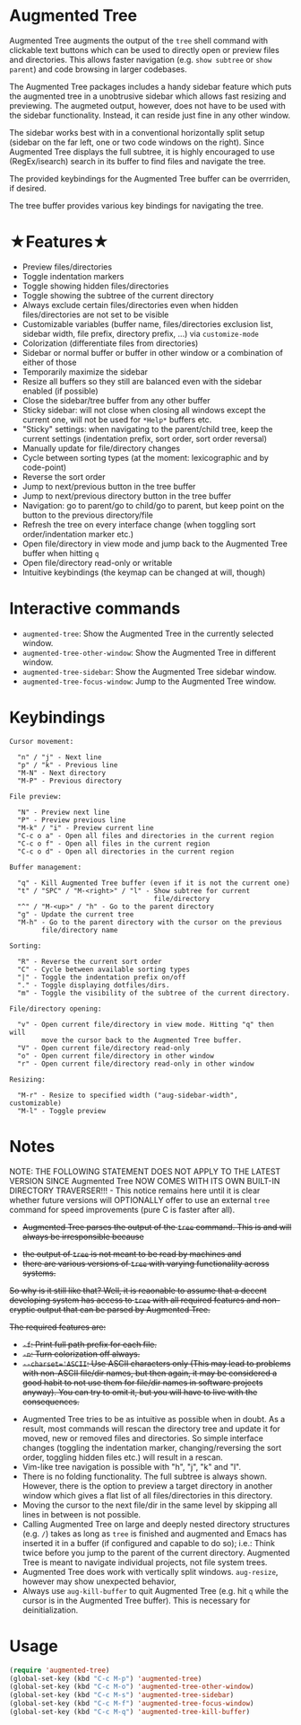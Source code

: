 # Augmented Tree

Augmented Tree augments the output of the `tree` shell command with
clickable text buttons which can be used to directly open or preview
files and directories. This allows faster navigation (e.g. `show
subtree` or `show parent`) and code browsing in larger codebases.

The Augmented Tree packages includes a handy sidebar feature which puts
the augmented tree in a unobtrusive sidebar which allows fast
resizing and previewing. The augmeted output, however, does not have to
be used with the sidebar functionality. Instead, it can reside just fine
in any other window.

The sidebar works best with in a conventional horizontally split setup
(sidebar on the far left, one or two code windows on the right). Since
Augmented Tree displays the full subtree, it is highly encouraged to use
(RegEx/isearch) search in its buffer to find files and navigate the
tree.

The provided keybindings for the Augmented Tree buffer can be
overrriden, if desired.

The tree buffer provides various key bindings for navigating the tree.


# ★Features★

- Preview files/directories
- Toggle indentation markers
- Toggle showing hidden files/directories
- Toggle showing the subtree of the current directory
- Always exclude certain files/directories even when hidden files/directories are not set to be visible
- Customizable variables (buffer name, files/directories exclusion list, sidebar width, file prefix, directory prefix, ...) via `customize-mode`
- Colorization (differentiate files from directories)
- Sidebar or normal buffer or buffer in other window or a combination of either of those
- Temporarily maximize the sidebar
- Resize all buffers so they still are balanced even with the sidebar enabled (if possible)
- Close the sidebar/tree buffer from any other buffer
- Sticky sidebar: will not close when closing all windows except the current one, will not be used for `*Help*` buffers etc.
- "Sticky" settings: when navigating to the parent/child tree, keep the current settings (indentation prefix, sort order, sort order reversal)
- Manually update for file/directory changes
- Cycle between sorting types (at the moment: lexicographic and by code-point)
- Reverse the sort order
- Jump to next/previous button in the tree buffer
- Jump to next/previous directory button in the tree buffer
- Navigation: go to parent/go to child/go to parent, but keep point on the button to the previous directory/file
- Refresh the tree on every interface change (when toggling sort order/indentation marker etc.)
- Open file/directory in view mode and jump back to the Augmented Tree buffer when hitting `q`
- Open file/directory read-only or writable
- Intuitive keybindings (the keymap can be changed at will, though)

# Interactive commands

- `augmented-tree`: Show the Augmented Tree in the currently selected window.
- `augmented-tree-other-window`: Show the Augmented Tree in different window.
- `augmented-tree-sidebar`: Show the Augmented Tree sidebar window.
- `augmented-tree-focus-window`: Jump to the Augmented Tree window.


# Keybindings

```
Cursor movement:

  "n" / "j" - Next line
  "p" / "k" - Previous line
  "M-N" - Next directory
  "M-P" - Previous directory

File preview:

  "N" - Preview next line
  "P" - Preview previous line
  "M-k" / "i" - Preview current line
  "C-c o a" - Open all files and directories in the current region
  "C-c o f" - Open all files in the current region
  "C-c o d" - Open all directories in the current region

Buffer management:

  "q" - Kill Augmented Tree buffer (even if it is not the current one)
  "t" / "SPC" / "M-<right>" / "l" - Show subtree for current
                                    file/directory
  "^" / "M-<up>" / "h" - Go to the parent directory
  "g" - Update the current tree
  "M-h" - Go to the parent directory with the cursor on the previous
        file/directory name

Sorting:

  "R" - Reverse the current sort order
  "C" - Cycle between available sorting types
  "|" - Toggle the indentation prefix on/off
  "." - Toggle displaying dotfiles/dirs.
  "m" - Toggle the visibility of the subtree of the current directory.

File/directory opening:

  "v" - Open current file/directory in view mode. Hitting "q" then will
        move the cursor back to the Augmented Tree buffer.
  "V" - Open current file/directory read-only
  "o" - Open current file/directory in other window
  "r" - Open current file/directory read-only in other window

Resizing:

  "M-r" - Resize to specified width ("aug-sidebar-width", customizable)
  "M-l" - Toggle preview
```


# Notes


NOTE:  THE FOLLOWING STATEMENT DOES NOT APPLY TO THE LATEST VERSION SINCE
       Augmented Tree NOW COMES WITH ITS OWN BUILT-IN DIRECTORY
       TRAVERSER!!! - This notice remains here until it is clear whether
       future versions will OPTIONALLY offer to use an external `tree`
       command for speed improvements (pure C is faster after all).


 - <del>Augmented Tree parses the output of the `tree` command. This is and
  will always be irresponsible because</del>
  + <del>the output of `tree` is not meant to be read by machines and</del>
  + <del>there are various versions of `tree` with varying functionality
    across systems.</del>

  <del>So why is it still like that? Well, it is reaonable to assume that a
  decent developing system has access to `tree` with all required
  features and non-cryptic output that can be parsed by Augmented Tree.</del>

  <del>The required features are:</del>
  + <del>`-f`: Print full path prefix for each file.</del>
  + <del>`-n`: Turn colorization off always.</del>
  + <del>`--charset='ASCII`: Use ASCII characters only (This may
    lead to problems with non-ASCII file/dir names, but then
    again, it may be considered a good habit to not use them
    for file/dir names in software projects anyway). You can try to
    omit it, but you will have to live with the consequences.</del>

- Augmented Tree tries to be as intuitive as possible when in doubt. As a result, most commands will rescan the directory tree and update it for moved, new or removed files and directories. So simple interface changes (toggling the indentation marker, changing/reversing the sort order, toggling hidden files etc.) will result in a rescan.
- Vim-like tree navigation is possible with "h", "j", "k" and "l".
- There is no folding functionality. The full subtree is always shown.
  However, there is the option to preview a target directory
  in another window which gives a flat list of all files/directories in
  this directory.
- Moving the cursor to the next file/dir in the same level by skipping
  all lines in between is not possible.
- Calling Augmented Tree on large and deeply nested directory structures
  (e.g. `/`) takes as long as `tree` is finished and augmented and Emacs
  has inserted it in a buffer (if configured and capable to do so);
  i.e.: Think twice before you jump to the parent of the current
  directory. Augmented Tree is meant to navigate individual projects,
  not file system trees.
- Augmented Tree does work with vertically split windows. `aug-resize`,
  however may show unexpected behavior,
- Always use `aug-kill-buffer` to quit Augmented Tree (e.g. hit `q` while the cursor is in the Augmented Tree buffer). This is necessary for deinitialization.

# Usage

``` lisp
(require 'augmented-tree)
(global-set-key (kbd "C-c M-p") 'augmented-tree)
(global-set-key (kbd "C-c M-o") 'augmented-tree-other-window)
(global-set-key (kbd "C-c M-s") 'augmented-tree-sidebar)
(global-set-key (kbd "C-c M-f") 'augmented-tree-focus-window)
(global-set-key (kbd "C-c M-q") 'augmented-tree-kill-buffer)
```
